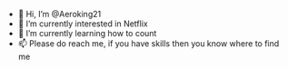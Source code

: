 - 👋 Hi, I’m @Aeroking21
- 👀 I’m currently interested in Netflix 
- 🌱 I’m currently learning how to count
- 📫 Please do reach me, if you have skills then you know where to find me

<!---
Aeroking21/Aeroking21 is a ✨ special ✨ repository because its `README.md` (this file) appears on your GitHub profile.
You can click the Preview link to take a look at your changes.
--->
